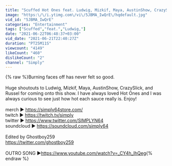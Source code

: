 ```yaml
---
title: "Scuffed Hot Ones feat. Ludwig, Mizkif, Maya, AustinShow, CrazySlick & Russel"
image: "https:\/\/i.ytimg.com\/vi\/5JBMA_IwQrE\/hqdefault.jpg"
vid_id: "5JBMA_IwQrE"
categories: "Entertainment"
tags: ["Scuffed","feat.","Ludwig,"]
date: "2021-06-22T06:48:37+03:00"
vid_date: "2021-06-21T22:40:27Z"
duration: "PT25M11S"
viewcount: "4149"
likeCount: "460"
dislikeCount: "2"
channel: "Simply"
---
```

{% raw %}Burning faces off has never felt so good.<br /><br />Huge shoutouts to Ludwig, Mizkif, Maya, AustinShow, CrazySlick, and Russel for coming onto this show. I have always loved Hot Ones and I was always curious to see just how hot each sauce really is. Enjoy!<br /><br />merch ► <a rel="nofollow" target="blank" href="https://simply64store.com/">https://simply64store.com/</a><br />twitch ► <a rel="nofollow" target="blank" href="https://twitch.tv/simply">https://twitch.tv/simply</a><br />twitter ► <a rel="nofollow" target="blank" href="https://www.twitter.com/SIMPLYN64">https://www.twitter.com/SIMPLYN64</a><br />soundcloud ► <a rel="nofollow" target="blank" href="https://soundcloud.com/simply64">https://soundcloud.com/simply64</a><br /><br />Edited by Ghostboy259<br /><a rel="nofollow" target="blank" href="https://twitter.com/ghostboy259">https://twitter.com/ghostboy259</a><br /><br />OUTRO SONG ►<a rel="nofollow" target="blank" href="https://www.youtube.com/watch?v=_CY4h_IhQeg">https://www.youtube.com/watch?v=_CY4h_IhQeg</a>{% endraw %}
